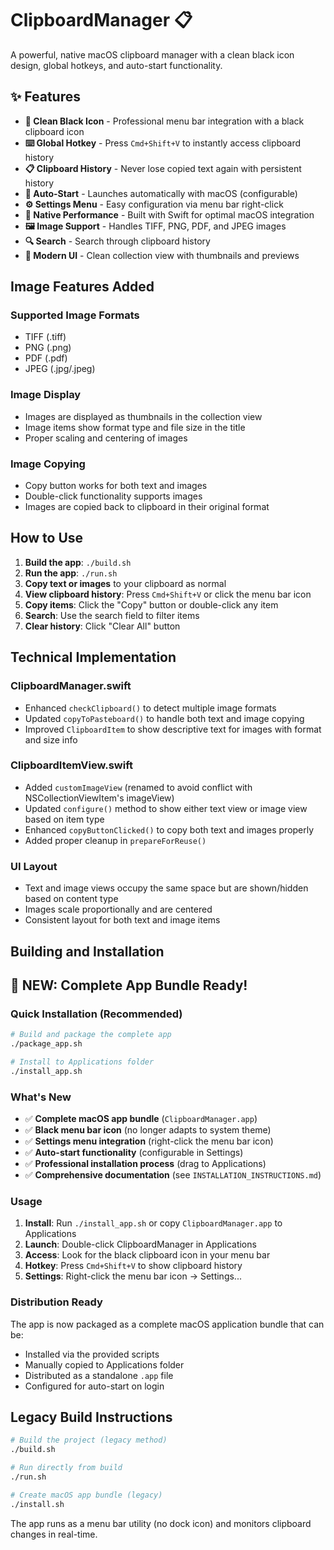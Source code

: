 # ClipboardManager 📋

A powerful, native macOS clipboard manager with a clean black icon design, global hotkeys, and auto-start functionality.

## ✨ Features

- **🖤 Clean Black Icon** - Professional menu bar integration with a black clipboard icon
- **⌨️ Global Hotkey** - Press `Cmd+Shift+V` to instantly access clipboard history
- **📋 Clipboard History** - Never lose copied text again with persistent history
- **🚀 Auto-Start** - Launches automatically with macOS (configurable)
- **⚙️ Settings Menu** - Easy configuration via menu bar right-click
- **🎯 Native Performance** - Built with Swift for optimal macOS integration
- **🖼️ Image Support** - Handles TIFF, PNG, PDF, and JPEG images
- **🔍 Search** - Search through clipboard history
- **📱 Modern UI** - Clean collection view with thumbnails and previews

## Image Features Added

### Supported Image Formats

- TIFF (.tiff)
- PNG (.png)
- PDF (.pdf)
- JPEG (.jpg/.jpeg)

### Image Display

- Images are displayed as thumbnails in the collection view
- Image items show format type and file size in the title
- Proper scaling and centering of images

### Image Copying

- Copy button works for both text and images
- Double-click functionality supports images
- Images are copied back to clipboard in their original format

## How to Use

1. **Build the app**: `./build.sh`
2. **Run the app**: `./run.sh`
3. **Copy text or images** to your clipboard as normal
4. **View clipboard history**: Press `Cmd+Shift+V` or click the menu bar icon
5. **Copy items**: Click the "Copy" button or double-click any item
6. **Search**: Use the search field to filter items
7. **Clear history**: Click "Clear All" button

## Technical Implementation

### ClipboardManager.swift

- Enhanced `checkClipboard()` to detect multiple image formats
- Updated `copyToPasteboard()` to handle both text and image copying
- Improved `ClipboardItem` to show descriptive text for images with format and size info

### ClipboardItemView.swift

- Added `customImageView` (renamed to avoid conflict with NSCollectionViewItem's imageView)
- Updated `configure()` method to show either text view or image view based on item type
- Enhanced `copyButtonClicked()` to copy both text and images properly
- Added proper cleanup in `prepareForReuse()`

### UI Layout

- Text and image views occupy the same space but are shown/hidden based on content type
- Images scale proportionally and are centered
- Consistent layout for both text and image items

## Building and Installation

## 🚀 NEW: Complete App Bundle Ready!

### Quick Installation (Recommended)

```bash
# Build and package the complete app
./package_app.sh

# Install to Applications folder
./install_app.sh
```

### What's New

- ✅ **Complete macOS app bundle** (`ClipboardManager.app`)
- ✅ **Black menu bar icon** (no longer adapts to system theme)
- ✅ **Settings menu integration** (right-click the menu bar icon)
- ✅ **Auto-start functionality** (configurable in Settings)
- ✅ **Professional installation process** (drag to Applications)
- ✅ **Comprehensive documentation** (see `INSTALLATION_INSTRUCTIONS.md`)

### Usage

1. **Install**: Run `./install_app.sh` or copy `ClipboardManager.app` to Applications
2. **Launch**: Double-click ClipboardManager in Applications
3. **Access**: Look for the black clipboard icon in your menu bar
4. **Hotkey**: Press `Cmd+Shift+V` to show clipboard history
5. **Settings**: Right-click the menu bar icon → Settings...

### Distribution Ready

The app is now packaged as a complete macOS application bundle that can be:

- Installed via the provided scripts
- Manually copied to Applications folder
- Distributed as a standalone `.app` file
- Configured for auto-start on login

## Legacy Build Instructions

```bash
# Build the project (legacy method)
./build.sh

# Run directly from build
./run.sh

# Create macOS app bundle (legacy)
./install.sh
```

The app runs as a menu bar utility (no dock icon) and monitors clipboard changes in real-time.
